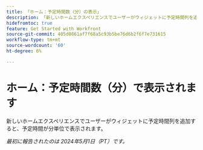 ```yaml
---
title: 「ホーム：予定時間数（分）の表示」
description: 「新しいホームエクスペリエンスでユーザーがウィジェットに予定時間列を追加すると、予定時間が分単位で表示されます。」
hidefromtoc: true
feature: Get Started with Workfront
source-git-commit: 405d0861af7f68a5c93b5be76d6b2f6f7e731615
workflow-type: tm+mt
source-wordcount: '60'
ht-degree: 6%

---
```



# ホーム：予定時間数（分）で表示されます

新しいホームエクスペリエンスでユーザーがウィジェットに予定時間列を追加すると、予定時間が分単位で表示されます。

_最初に報告されたのは 2024年5月1日（PT）です。_

